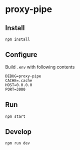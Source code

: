 # proxy-pipe

## Install

    npm install

## Configure

Build `.env` with following contents

    DEBUG=proxy-pipe
    CACHE=.cache
    HOST=0.0.0.0
    PORT=3000

## Run

    npm start

## Develop

    npm run dev
